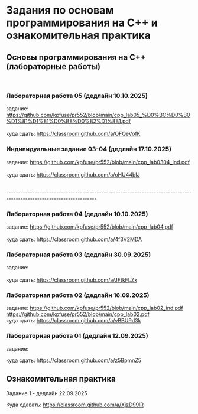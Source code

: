# Задания по основам программирования на C++ и ознакомительная практика #
## Основы программирования на C++ (лабораторные работы) ##

 </br>
 
### Лабораторная работа 05 (дедлайн 10.10.2025) ###

задание: https://github.com/kpfuse/pr552/blob/main/cpp_lab05_%D0%BC%D0%B0%D1%81%D1%81%D0%B8%D0%B2%D1%8B1.pdf </br>
 </br>
куда сдать: https://classroom.github.com/a/OFQeVofK
 </br>

### Индивидуальные задание 03-04 (дедлайн 17.10.2025) ###

задание:  https://github.com/kpfuse/pr552/blob/main/cpp_lab0304_ind.pdf </br>
 </br>
куда сдать: https://classroom.github.com/a/oHU44bIJ

</hr>

</br>--------------------------------------------------------------------------------------------------------------------</br>
### Лабораторная работа 04 (дедлайн 10.10.2025) ###

задание: https://github.com/kpfuse/pr552/blob/main/cpp_lab04.pdf </br>
 </br>
куда сдать: https://classroom.github.com/a/4f3V2MDA



### Лабораторная работа 03 (дедлайн 30.09.2025) ###

задание:  </br>
 </br>
куда сдать: https://classroom.github.com/a/JFtkFLZx


### Лабораторная работа 02 (дедлайн 16.09.2025) ###

задание: https://github.com/kpfuse/pr552/blob/main/cpp_lab02_ind.pdf </br>
https://github.com/kpfuse/pr552/blob/main/cpp_lab02.pdf </br>
куда сдать: https://classroom.github.com/a/vBBUPd3k

### Лабораторная работа 01 (дедлайн 12.09.2025) ###

задание: 

куда сдать: https://classroom.github.com/a/z5BpmnZ5 

## Ознакомительная практика ##

Задание 1 - дедлайн 22.09.2025

Куда сдавать: https://classroom.github.com/a/XjzD99lR
